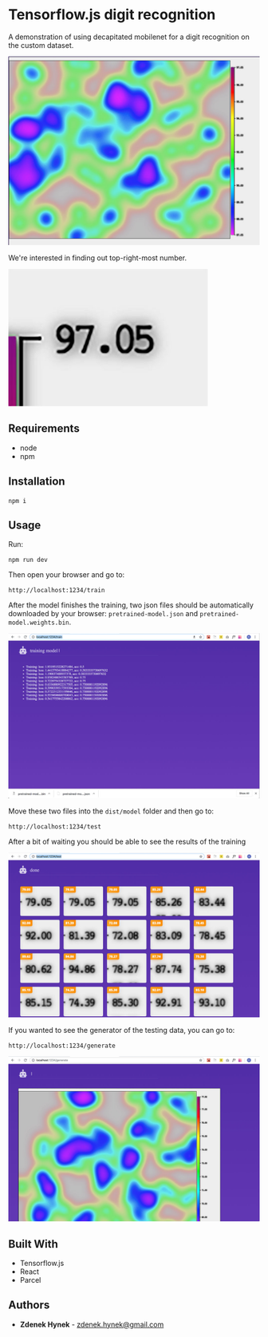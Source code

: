 # Tensorflow.js digit recognition

A demonstration of using decapitated mobilenet for a digit recognition on the custom dataset.

![Full image](screenshot-1.jpg)

We're interested in finding out top-right-most number. 

![Digit](screenshot-2.jpg)

## Requirements

- node
- npm

## Installation

```
npm i
```

## Usage

Run:

```
npm run dev
```

Then open your browser and go to:

```
http://localhost:1234/train
```

After the model finishes the training, two json files should be automatically downloaded
by your browser: `pretrained-model.json` and `pretrained-model.weights.bin`. 

![Train](screenshot-3.jpg)

Move these two files into the `dist/model` folder and then go to:

```
http://localhost:1234/test
```

After a bit of waiting you should be able to see the results of the training

![Test](screenshot-4.jpg)


If you wanted to see the generator of the testing data, you can go to:

```
http://localhost:1234/generate
```

![Generate](screenshot-5.jpg)


## Built With

* Tensorflow.js
* React
* Parcel

## Authors

* **Zdenek Hynek** - zdenek.hynek@gmail.com